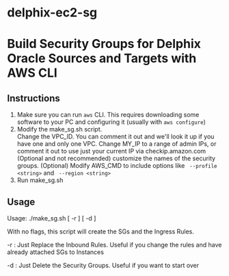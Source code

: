 # delphix-ec2-sg

# Build Security Groups for Delphix Oracle Sources and Targets with AWS CLI

## Instructions

1)  Make sure you can run `aws` CLI.  This requires downloading some software to your PC and configuring it (usually with `aws configure`)
2)  Modify the make_sg.sh script.  
    Change the VPC_ID.  You can comment it out and we'll look it up if you have one and only one VPC.
    Change MY_IP to a range of admin IPs, or comment it out to use just your current IP via checkip.amazon.com
    (Optional and not recommended) customize the names of the security groups.
    (Optional)  Modify AWS_CMD to include options like ` --profile <string>` and ` --region <string>`
3)  Run make_sg.sh

## Usage

Usage: ./make_sg.sh [ -r ] [ -d ] 

With no flags, this script will create the SGs and the Ingress Rules.

-r : Just Replace the Inbound Rules.  Useful if you change the rules and have already attached SGs to Instances

-d : Just Delete the Security Groups. Useful if you want to start over
    
   
